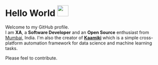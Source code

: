 <!-- markdownlint-disable MD033 MD041 -->
# Hello World <img src="https://media.giphy.com/media/hvRJCLFzcasrR4ia7z/giphy.gif" width="35px">

Welcome to my GitHub profile.<br>
I am **XA**, a **Software Developer** and an **Open Source** enthusiast from [Mumbai](https://www.google.com/maps/place/Tridev+Apartments/@19.1813227,72.9492476,19z/data=!4m5!3m4!1s0x3be7b8fe53559f9f:0x56403d126e8021aa!8m2!3d19.1812008!4d72.9486635), India. I'm also the creator of [**Kaamiki**](https://github.com/kaamiki/kaamiki) which is a simple cross-platform automation framework for data science and machine learning tasks.

Please feel to contribute.
